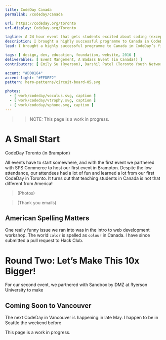 ```yaml
---
title: CodeDay Canada
permalink: /codeday/canada

url: https://codeday.org/toronto
url-display: CodeDay.org/Toronto

tagline: A 24 hour event that gets students excited about coding (except it's in Canada!)
description: I brought a highly successful programme to Canada in CodeDay’s first international expansion, with help from some friends.
lead: I brought a highly successful programme to Canada in CodeDay’s first international expansion, with help from some friends.

tags: [ design, dev, education, foundation, website, 2016 ]
deliverables: [ Event Mangement, A Badass Event (in Canada!) ]
contributors: [ Emily Su (Ryerson), Darshil Patel (Toronto Youth Network), Minty Fre$h (friend) ]

accent: "#D08184"
accent-light: "#FFDEE2"
pattern: hero-patterns/circuit-board-05.svg

photos:
  - [ work/codeday/voculus.svg, caption ]
  - [ work/codeday/vtrophy.svg, caption ]
  - [ work/codeday/vphone.svg, caption ]
---
```


> > NOTE: This page is a work in progress.

# A Small Start

CodeDay Toronto (in Brampton)

All events have to start somewhere, and with the first event we partnered with SPS Commerce to host our first event in Brampton. Despite the low attendance, our attendees had a lot of fun and learned a lot from our first CodeDay in Toronto. It turns out that teaching students in Canada is not that different from America!

> (Photos)

> (Thank you emails)

## American Spelling Matters

One really funny issue we ran into was in the intro to web development workshop. The world `color` is spelled as `colour` in Canada. I have since submitted a pull request to Hack Club.

# Round Two: Let’s Make This 10x Bigger!

For our second event, we partnered with Sandbox by DMZ at Ryerson University to make

## Coming Soon to Vancouver

The next CodeDay in Vancouver is happening in late May. I happen to be in Seattle the weekend before

This page is a work in progress.